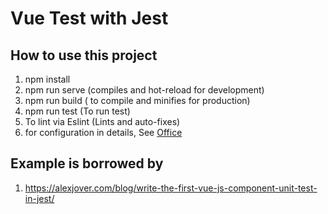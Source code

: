 # Vue Test with Jest

## How to use this project
1. npm install
2. npm run serve (compiles and hot-reload for development)
3. npm run build ( to compile and minifies for production)
4. npm run test (To run test)
5. To lint via Eslint (Lints and auto-fixes)
6. for configuration in details, See [Office](https://cli.vuejs.org/config/) 

## Example is borrowed by
1. https://alexjover.com/blog/write-the-first-vue-js-component-unit-test-in-jest/
